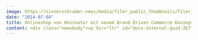 ```yaml
---
image: https://sinnerschrader.news/media/filer_public_thumbnails/filer_public/1b/47/1b470bda-3b9a-4d62-bec4-ffa8373ecddd/varfoldersdjk8pxf42x64d8fxslz8jcc8fc0000gnttmpctqifh__480x288_q85_crop_subsampling-2_upscale.jpg
date: "2014-07-04"
title: Onlineshop von Hessnatur mit neuem Brand-Driven Commerce Konzept
content: <div class="newsbody"><p dir="ltr" id="docs-internal-guid-2b7fece8-006a-e5e9-8a7c-da05656054a3"><a href="http&#58;//www.hessnatur.de">www.hessnatur.de</a></p><p dir="ltr">Hessnatur, das Label für nachhaltige Mode und Lifestyle, setzt auf den Ausbau des Onlinegeschäftes und ließ dafür die eigene E-Commerce Plattform unter hessnatur.de von Commerce Plus komplett neu konzipieren und gestalten. Im Kern des Kreativkonzeptes geht es um einen markenorientierten E-Commerce Ansatz, der moderne Produktinszenierung und -präsentation mit Storytelling verbindet und ein einzigartiges und konsistentes Kundenerlebnis schafft. Damit bedient Hessnatur den aktuellen Trend, die ehemals getrennten Bereiche Markenkommunikation und Webshop auf einer Plattform zu vereinen, um damit den Nutzer optimal abzuholen.</p><p dir="ltr">Philipp Spangenberg, Geschäftsführer E-Commerce &amp; Operations bei Hessnatur&#58;</p><p><em>“Der Ausbau unseres Onlinegeschäftes ist ein zentrales Ziel unserer Unternehmensentwicklung. Commerce Plus hat uns ein überzeugendes und emotionales Shopkonzept samt Design geliefert, das alle Werte unserer Unternehmens-DNA aufgreift&#58; Der neue Onlineauftritt beinhaltet ökologische, soziale, authentische und wegweisende Elemente. Mit diesem Setting sind wir gut für die Zukunft gerüstet.”</em></p><p dir="ltr">Hessnatur hat im GJ2011/2012 rund 70 Millionen Euro umgesetzt. Fast 50 Prozent davon mit dem Onlineshop. Das Ziel des Relaunches war, einen Best-in-Class Onlineshop im Segment nachhaltige Mode und ökologischer Lifestyle zu kreieren, um den USP von Hessnatur in die digitale Welt zu tragen. Humanity in fashion&#58; Den Onlineshop-Besucher erwarten ausführliche Informationen über Herkunft und Herstellung der Produkte, emotional inszeniert. Soziale und ökologische Projekte in Asien und Afrika werden umfangreich präsentiert und flankieren unter dem Motto “Content is King” die Produktpalette. Der Shop besticht durch ein modernes responsives Design und ein dezent eingesetztes Parallax-Scrolling.</p><p><a class="news-backlink" href="/de/"><svg class="svg-ico svg-ico--arrow-left"><use xlink&#58;href="#arrow-down"></use></svg>Zurück zur Presse Übersicht</a></p></div>
---
```

